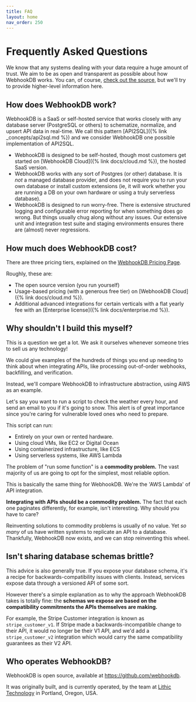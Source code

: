```yaml
---
title: FAQ
layout: home
nav_order: 250
---
```


# Frequently Asked Questions

We know that any systems dealing with your data require a huge amount of trust.
We aim to be as open and transparent as possible about how WebhookDB works.
You can, of course, [check out the source](https://github.com/webhookdb/webhookdb),
but we'll try to provide higher-level information here.

## How does WebhookDB work?

WebhookDB is a SaaS or self-hosted service that works closely with any database server
(PostgreSQL or others) to schematize, normalize, and upsert API data in real-time.
We call this pattern [API2SQL]({% link _concepts/api2sql.md %}) and we consider WebhookDB one possible implementation of API2SQL.

- WebhookDB is designed to be self-hosted, though most customers get started on [WebhookDB Cloud]({% link docs/cloud.md %}),
  the hosted SaaS version.
- WebhookDB works with any sort of Postgres (or other) database. It is *not* a managed database provider,
  and does not require you to run your own database or install custom extensions
  (ie, it will work whether you are running a DB on your own hardware or using a truly serverless database).
- WebhookDB is designed to run worry-free. There is extensive structured logging and
  configurable error reporting for when something does go wrong.
  But things usually chug along without any issues. Our extensive unit and integration test suite
  and staging environments ensures there are (almost) never regressions.

## How much does WebhookDB cost?

There are three pricing tiers, explained on the [WebhookDB Pricing Page](https://webhookdb.com/pricing).

Roughly, these are:

- The open source version (you run yourself)
- Usage-based pricing (with a generous free tier) on [WebhookDB Cloud]({% link docs/cloud.md %}).
- Additional advanced integrations for certain verticals with a flat yearly fee
  with an [Enterprise license]({% link docs/enterprise.md %}).

## Why shouldn't I build this myself?

This is a question we get a lot. We ask it ourselves whenever someone tries to sell us any technology!

We could give examples of the hundreds of things you end up needing to think about when
integrating APIs, like processing out-of-order webhooks, backfilling, and verification.

Instead, we'll compare WebhookDB to infrastructure abstraction, using AWS as an example.

Let's say you want to run a script to check the weather every hour,
and send an email to you if it's going to snow.
This alert is of great importance since you're caring for vulnerable loved ones who need to prepare.

This script can run:

- Entirely on your own or rented hardware.
- Using cloud VMs, like EC2 or Digital Ocean
- Using containerized infrastructure, like ECS
- Using serverless systems, like AWS Lambda

The problem of "run some function" is a **commodity problem.**
The vast majority of us are going to opt for the simplest, most reliable option.

This is basically the same thing for WebhookDB. We're the 'AWS Lambda' of API integration.

**Integrating with APIs should be a commodity problem.**
The fact that each one paginates differently, for example, isn't interesting. Why should you have to care?

Reinventing solutions to commodity problems is usually of no value.
Yet *so many* of us have written systems to replicate an API to a database.
Thankfully, WebhookDB now exists, and we can stop reinventing this wheel.

## Isn't sharing database schemas brittle?

This advice is also generally true.
If you expose your database schema, it's a recipe for backwards-compatibility issues with clients.
Instead, services expose data through a versioned API of some sort.

However there's a simple explanation as to why the approach WebhookDB takes is totally fine:
the **schemas we expose are based on the compatibility commitments the APIs themselves are making.**

For example, the Stripe Customer integration is known as `stripe_customer_v1`.
If Stripe made a backwards-incompatible change to their API,
it would no longer be their V1 API, and we'd add a `stripe_customer_v2` integration
which would carry the same compatibility guarantees as their V2 API.

## Who operates WebhookDB?

WebhookDB is open source, available at <https://github.com/webhookdb>.

It was originally built, and is currently operated, by the team at [Lithic Technology](https://lithic.tech)
in Portland, Oregon, USA.
